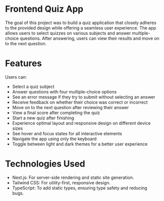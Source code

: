 # Frontend Quiz App
The goal of this project was to build a quiz application that closely adheres to the provided design while offering a seamless user experience. The app allows users to select quizzes on various subjects and answer multiple-choice questions. After answering, users can view their results and move on to the next question.

# Features 
Users can:
- Select a quiz subject
- Answer questions with four multiple-choice options
- See an error message if they try to submit without selecting an answer
- Receive feedback on whether their choice was correct or incorrect
- Move on to the next question after reviewing their answer
- View a final score after completing the quiz
- Start a new quiz after finishing
- Experience optimal layout and responsive design on different device sizes
- See hover and focus states for all interactive elements
- Navigate the app using only the keyboard
- Toggle between light and dark themes for a better user experience

# Technologies Used
- Next.js: For server-side rendering and static site generation.
- Tailwind CSS: For utility-first, responsive design.
- TypeScript: To add static types, ensuring type safety and reducing bugs.
